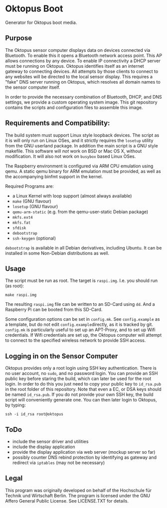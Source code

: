 # Oktopus Boot

Generator for Oktopus boot media.

## Purpose
The Oktopus sensor computer displays data on devices connected via Bluetooth. To enable this it opens a Bluetooth network access point. This AP allows connections by any device. To enable IP connectivity a DHCP server must be running on Oktopus. Oktopus identifies itself as an internet gateway to connecting devices. All attempts by those clients to connect to any websites will be directed to the local sensor display. This requires a "fake" DNS server running on Oktopus, which resolves all domain names to the sensor computer itself.

In order to provide the necessary combination of Bluetooth, DHCP, and DNS settings, we provide a custom operating system image. This git repository contains the scripts and configuration files to assemble this image.

## Requirements and Compatibility:
The build system must support Linux style loopback devices. The script as it is will only run on Linux OSes, and it strictly requires the `losetup` utility from the GNU userland package. In addition the main script is a GNU style makefile. This software will _not_ work on BSD or Mac OS X, without modification. It will also not work on `busybox` based Linux OSes.

The Raspberry environment is configured via ARM CPU emulation using qemu. A static qemu binary for ARM emulation must be provided, as well as the accompanying binfmt support in the kernel.

Required Programs are:
 * a Linux Kernel with loop support (almost always available)
 * `make` (GNU flavour)
 * `losetup` (GNU flavour)
 * `qemu-arm-static` (e.g. from the qemu-user-static Debian package)
 * `mkfs.ext4`
 * `mkfs.fat`
 * `sfdisk`
 * `debootstrap`
 * `ssh-keygen` (optional)

`debootstrap` is available in all Debian derivatives, including Ubuntu. It can be installed in some Non-Debian distributions as well.

## Usage
The script must be run as root. The target is `raspi.img`. I.e. you should run (as root):

    make raspi.img

The resulting `raspi.img` file can be written to an SD-Card using `dd`. And a Raspberry Pi can be booted from this SD-Card.

Some configuration options can be set in `config.mk`. See `config.example` as a template, but do not edit `config.example`directly, as it is tracked by git.
`config.mk` is particularly useful to set up an APT-Proxy, and to set up Wifi credentials. If Wifi credentials are set up, the Oktopus computer will attempt to connect to the specified wireless network to provide SSH access.

## Logging in on the Sensor Computer
Oktopus provides only a root login using SSH key authentication. There is no user account, no `sudo`, and no password login. You can provide an SSH public key before staring the build, which can later be used for the root login. In order to do this you just need to copy your public key to `id_rsa.pub` in the root folder of this repository. Note that even a EC, or DSA keys should be named `id_rsa.pub`.
If you do not provide your own SSH key, the build script will conveniently generate one. You can then later login to Oktopus, by typing:

    ssh -i id_rsa root@oktopus

## ToDo
 * include the sensor driver and utilities
 * include the display application
 * provide the display application via web server (mockup server so far)
 * possibly counter DNS rebind protection by identifying as gateway and redirect via `iptables` (may not be necessary)

## Legal
This program was originally developed on behalf of the Hochschule für Technik und Wirtschaft Berlin. The program is licensed under the GNU Affero General Public License. See LICENSE.TXT for details.
